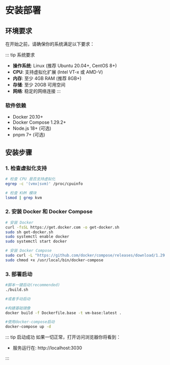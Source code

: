 # 安装部署

## 环境要求

在开始之前，请确保你的系统满足以下要求：

::: tip 系统要求

- **操作系统**: Linux (推荐 Ubuntu 20.04+, CentOS 8+)
- **CPU**: 支持虚拟化扩展 (Intel VT-x 或 AMD-V)
- **内存**: 至少 4GB RAM (推荐 8GB+)
- **存储**: 至少 20GB 可用空间
- **网络**: 稳定的网络连接
  :::

### 软件依赖

- Docker 20.10+
- Docker Compose 1.29.2+
- Node.js 18+ (可选)
- pnpm 7+ (可选)

## 安装步骤

### 1. 检查虚拟化支持

```bash
# 检查 CPU 是否支持虚拟化
egrep -c '(vmx|svm)' /proc/cpuinfo

# 检查 KVM 模块
lsmod | grep kvm
```

### 2. 安装 Docker 和 Docker Compose

```bash
# 安装 Docker
curl -fsSL https://get.docker.com -o get-docker.sh
sudo sh get-docker.sh
sudo systemctl enable docker
sudo systemctl start docker

# 安装 Docker Compose
sudo curl -L "https://github.com/docker/compose/releases/download/1.29.2/docker-compose-$(uname -s)-$(uname -m)" -o /usr/local/bin/docker-compose
sudo chmod +x /usr/local/bin/docker-compose


```

### 3. 部署启动

```bash
#脚本一键启动(recommended)
./build.sh

#或者手动启动

#构建基础镜像
docker build -f Dockerfile.base -t vm-base:latest .

#使用docker-compose启动
docker-compose up -d

```

::: tip 启动成功
如果一切正常，打开访问浏览器你将看到：

- 服务运行在: http://localhost:3030

:::
